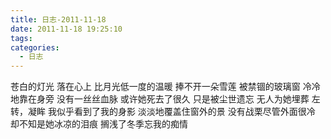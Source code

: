 ```yaml
---
title: 日志-2011-11-18
date: 2011-11-18 19:25:10
tags:
categories:
  - 日志
---
```


苍白的灯光
落在心上
比月光低一度的温暖
捧不开一朵雪莲
被禁锢的玻璃窗
冷冷地靠在身旁
没有一丝丝血脉
或许她死去了很久
只是被尘世遗忘
无人为她埋葬
左转，凝眸
我似乎看到了我的身影
淡淡地覆盖住窗外的景
没有战栗尽管外面很冷
却不知是她冰凉的泪痕
搁浅了冬季忘我的痴情
